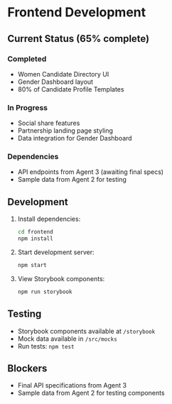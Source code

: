# Frontend Development

## Current Status (65% complete)

### Completed
- Women Candidate Directory UI
- Gender Dashboard layout
- 80% of Candidate Profile Templates

### In Progress
- Social share features
- Partnership landing page styling
- Data integration for Gender Dashboard

### Dependencies
- API endpoints from Agent 3 (awaiting final specs)
- Sample data from Agent 2 for testing

## Development

1. Install dependencies:
   ```bash
   cd frontend
   npm install
   ```

2. Start development server:
   ```bash
   npm start
   ```

3. View Storybook components:
   ```bash
   npm run storybook
   ```

## Testing

- Storybook components available at `/storybook`
- Mock data available in `/src/mocks`
- Run tests: `npm test`

## Blockers
- Final API specifications from Agent 3
- Sample data from Agent 2 for testing components
